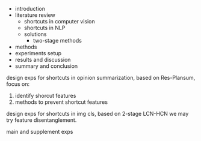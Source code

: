 - introduction
- literature review
    - shortcuts in computer vision
    - shortcuts in NLP
    - solutions
        - two-stage methods
- methods
- experiments setup
- results and discussion
- summary and conclusion

design exps for shortcuts in opinion summarization, based on Res-Plansum, focus on:
1. identify shorcut features
2. methods to prevent shortcut features

design exps for shortcuts in img cls, based on 2-stage LCN-HCN we may try feature disentanglement.

main and supplement exps
